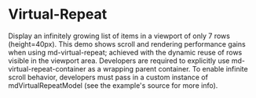 # Virtual-Repeat
Display an infinitely growing list of items in a viewport of only 7 rows (height=40px).   This demo shows scroll and rendering performance gains when using md-virtual-repeat; achieved with the dynamic reuse of rows visible in the viewport area. Developers are required to explicitly use md-virtual-repeat-container as a wrapping parent container.   To enable infinite scroll behavior, developers must pass in a custom instance of mdVirtualRepeatModel (see the example's source for more info).
